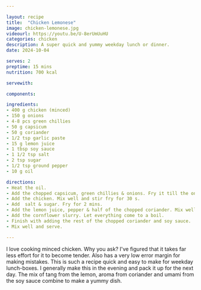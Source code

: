 ```yaml
---

layout: recipe
title:  "Chicken Lemonese"
image: chicken-lemonese.jpg
videourl: https://youtu.be/U-8erUmUuHU
categories: chicken
description: A super quick and yummy weekday lunch or dinner.
date: 2024-10-04

serves: 2
preptime: 15 mins
nutrition: 700 kcal

servewith:

components:

ingredients:
- 400 g chicken (minced)
- 150 g onions
- 4-8 pcs green chillies
- 50 g capsicum
- 50 g coriander
- 1/2 tsp garlic paste
- 15 g lemon juice
- 1 tbsp soy sauce
- 1 1/2 tsp salt
- 2 tsp sugar
- 1/2 tsp ground pepper
- 10 g oil

directions:
- Heat the oil.
- Add the chopped capsicum, green chillies & onions. Fry it till the onions are browned for 2 mins.
- Add the chicken. Mix well and stir fry for 30 s.
- Add  salt & sugar. Fry for 2 mins.
- Add the lemon juice, pepper & half of the chopped coriander. Mix well.
- Add the cornflower slurry. Let everything come to a boil.
- Finish with adding the rest of the chopped coriander and soy sauce.
- Mix well and serve.

---
```


I love cooking minced chicken. Why you ask? I've figured that it takes far less effort for it to become tender. Also has a very low error margin for making mistakes. This is such a recipe quick and easy to make for weekday lunch-boxes. I generally make this in the evening and pack it up for the next day. The mix of tang from the lemon, aroma from coriander and umami from the soy sauce combine to make a yummy dish.
